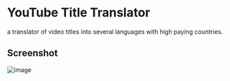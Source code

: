# YouTube Title Translator
a translator of video titles into several languages with high paying countries.
## Screenshot
![image](https://github.com/afzacom/youtube-title-translator/assets/117545787/62a8107e-e855-40c6-9ee0-32da64228a3c)
